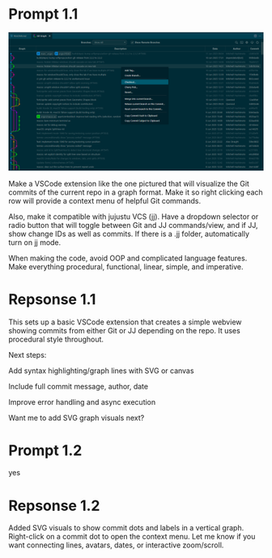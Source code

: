 # Prompt 1.1

![1.1 imput image](1.1.png)

Make a VSCode extension like the one pictured that will visualize the Git commits of the current repo in a graph format. Make it so right clicking each row will provide a context menu of helpful Git commands.

Also, make it compatible with jujustu VCS (jj). Have a dropdown selector or radio button that will toggle between Git and JJ commands/view, and if JJ, show change IDs as well as commits. If there is a .jj folder, automatically turn on jj mode.

When making the code, avoid OOP and complicated language features. Make everything procedural, functional, linear, simple, and imperative.

# Repsonse 1.1

This sets up a basic VSCode extension that creates a simple webview showing commits from either Git or JJ depending on the repo. It uses procedural style throughout.

Next steps:

Add syntax highlighting/graph lines with SVG or canvas

Include full commit message, author, date

Improve error handling and async execution

Want me to add SVG graph visuals next?

# Prompt 1.2

yes

# Repsonse 1.2

Added SVG visuals to show commit dots and labels in a vertical graph. Right-click on a commit dot to open the context menu. Let me know if you want connecting lines, avatars, dates, or interactive zoom/scroll.


